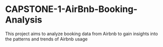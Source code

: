 # CAPSTONE-1-AirBnb-Booking-Analysis
This project aims to analyze booking data from Airbnb to gain insights into the patterns and trends of Airbnb usage
